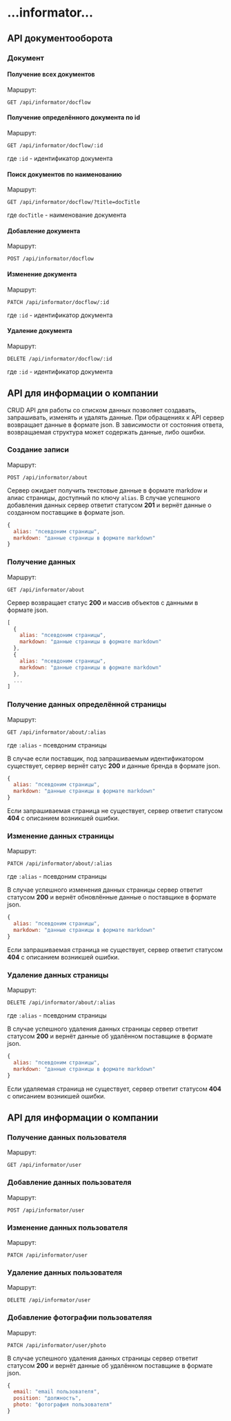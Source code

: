 # ...informator...


## API документооборота

### Документ

#### Получение всех документов

Маршрут:
```
GET /api/informator/docflow
```

#### Получение определённого документа по id 

Маршрут:
```
GET /api/informator/docflow/:id
```
где `:id` - идентификатор документа

#### Поиск документов по наименованию

Маршрут:
```
GET /api/informator/docflow/?title=docTitle
```
где `docTitle` - наименование документа


#### Добавление документа

Маршрут:
```
POST /api/informator/docflow
```

#### Изменение документа

Маршрут:
```
PATCH /api/informator/docflow/:id
```
где `:id` - идентификатор документа

#### Удаление документа

Маршрут:
```
DELETE /api/informator/docflow/:id
```
где `:id` - идентификатор документа





## API для информации о компании

CRUD API для работы со списком данных позволяет создавать, запрашивать, изменять и удалять данные.
При обращениях к API сервер возвращает данные в формате json. В зависимости от состояния ответа, возвращаемая структура может содержать данные, либо ошибки.

### Создание записи

Маршрут:
```
POST /api/informator/about
```

Сервер ожидает получить текстовые данные в формате markdow и алиас страницы, доступный по ключу `alias`.
В случае успешного добавления данных сервер ответит статусом **201** и вернёт данные о созданном поставщике в формате json.

```js
{
  alias: "псевдоним страницы",
  markdown: "данные страницы в формате markdown"
}
```

### Получение данных

Маршрут:
```
GET /api/informator/about
```

Сервер возвращает статус **200** и массив объектов с данными в формате json.

```js
[
  {
    alias: "псевдоним страницы",
    markdown: "данные страницы в формате markdown"
  },
  {
    alias: "псевдоним страницы",
    markdown: "данные страницы в формате markdown"
  },
  ...
]
```

### Получение данных определённой страницы

Маршрут:
```
GET /api/informator/about/:alias
```
где `:alias` - псевдоним страницы

В случае если поставщик, под запрашиваемым идентификатором существует, сервер вернёт сатус **200** и данные бренда в формате json.

```js
{
  alias: "псевдоним страницы",
  markdown: "данные страницы в формате markdown"
}
```

Если запрашиваемая страница не существует, сервер ответит статусом **404** с описанием возникшей ошибки.

### Изменение данных страницы

Маршрут:
```
PATCH /api/informator/about/:alias
```
где `:alias` - псевдоним страницы

В случае успешного изменения данных страницы сервер ответит статусом **200** и вернёт обновлённые данные о поставщике в формате json.

```js
{
  alias: "псевдоним страницы",
  markdown: "данные страницы в формате markdown"
}
```

Если запрашиваемая страница не существует, сервер ответит статусом **404** с описанием возникшей ошибки.

### Удаление данных страницы

Маршрут:
```
DELETE /api/informator/about/:alias
```
где `:alias` - псевдоним страницы

В случае успешного удаления данных страницы сервер ответит статусом **200** и вернёт данные об удалённом поставщике в формате json.

```js
{
  alias: "псевдоним страницы",
  markdown: "данные страницы в формате markdown"
}
```

Если удаляемая страница не существует, сервер ответит статусом **404** с описанием возникшей ошибки.



## API для информации о компании

### Получение данных пользователя

Маршрут:
```
GET /api/informator/user
```

### Добавление данных пользователя

Маршрут:
```
POST /api/informator/user
```

### Изменение данных пользователя

Маршрут:
```
PATCH /api/informator/user
```

### Удаление данных пользователя

Маршрут:
```
DELETE /api/informator/user
```

### Добавление фотографии пользователяя

Маршрут:
```
PATCH /api/informator/user/photo
```

В случае успешного удаления данных страницы сервер ответит статусом **200** и вернёт данные об удалённом поставщике в формате json.

```js
{
  email: "email пользователя",
  position: "должность",
  photo: "фотография пользователя"
}
```